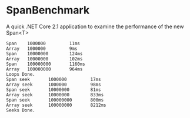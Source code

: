 # SpanBenchmark
A quick .NET Core 2.1 application to examine the performance of the new Span&lt;T>

```
Span    1000000         11ms
Array   1000000         9ms
Span    10000000        124ms
Array   10000000        102ms
Span    100000000       1160ms
Array   100000000       964ms
Loops Done.
Span seek       1000000         17ms
Array seek      1000000         98ms
Span seek       10000000        81ms
Array seek      10000000        833ms
Span seek       100000000       800ms
Array seek      100000000       8212ms
Seeks Done.
```
